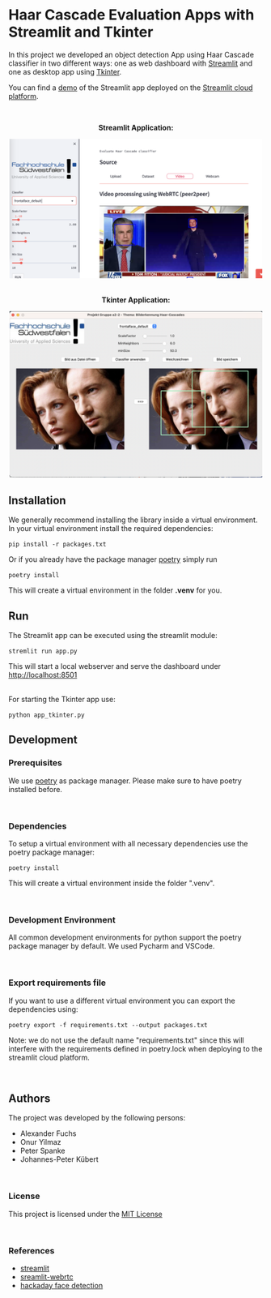 # Haar Cascade Evaluation Apps with Streamlit and Tkinter


In this project we developed an object detection App using Haar Cascade classifier in two different ways: one as web dashboard with [Streamlit](https://streamlit.io/) and one as desktop app using [Tkinter](https://docs.python.org/3/library/tkinter.html). 

You can find a [demo](https://jk-fhswf-pki-a22-app-app-codcuk.streamlit.app/) of the Streamlit app deployed on the [Streamlit cloud platform](https://streamlit.io/cloud).

&nbsp;
<div align="center">

**Streamlit Application:**

<img src="doc/images/streamlit/video_example.png" width="500">

</br>
</br>

**Tkinter Application:**

<img src="doc/images/tkinter_example.png" width="500">

</div>

## Installation

We generally recommend installing the library inside a virtual environment. In your virtual environment install
the required dependencies:

```
pip install -r packages.txt
```

Or if you already have the package manager [poetry](https://python-poetry.org/) simply run
```
poetry install
```

This will create a virtual environment in the folder **.venv** for you.

## Run

The Streamlit app can be executed using the streamlit module: 
```
stremlit run app.py
```
This will start a local webserver and serve the dashboard under [http://localhost:8501](http://localhost:8501)

</br>
For starting the Tkinter app use:

```
python app_tkinter.py
```

## Development

### Prerequisites

We use [poetry](https://python-poetry.org/) as package manager. Please make sure to have poetry installed before.

</br>

### Dependencies

To setup a virtual environment with all necessary dependencies use the poetry package manager:

```
poetry install
```

This will create a virtual environment inside the folder ".venv". 

</br>

### Development Environment

All common development environments for python support the poetry package manager by default. We used Pycharm and VSCode.

</br>

### Export requirements file

If you want to use a different virtual environment you can export the dependencies using:
```
poetry export -f requirements.txt --output packages.txt
```
Note: we do not use the default name "requirements.txt" since this will interfere with the requirements defined in poetry.lock when deploying to the streamlit cloud platform.

</br>

## Authors

The project was developed by the following persons:


* Alexander Fuchs
* Onur Yilmaz
* Peter Spanke
* Johannes-Peter Kübert


</br>

### License

This project is licensed under the [MIT License](https://opensource.org/licenses/MIT)

</br>

### References


* [streamlit](https://streamlit.io/)
* [sreamlit-webrtc](https://github.com/whitphx/streamlit-webrtc)
* [hackaday face detection](https://hackaday.io/project/12384-autofan-automated-control-of-air-flow/log/41956-face-detection-using-a-haar-cascade-classifier)

